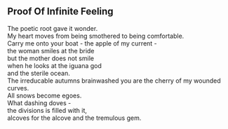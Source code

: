 Proof Of Infinite Feeling
-------------------------
The poetic root gave it wonder.  
My heart moves from being smothered to being comfortable.  
Carry me onto your boat - the apple of my current -  
the woman smiles at the bride  
but the mother does not smile  
when he looks at the iguana god  
and the sterile ocean.  
The irreducable autumns brainwashed you are the cherry of my wounded curves.  
All snows become egoes.  
What dashing doves -  
the divisions is filled with it,  
alcoves for the alcove and the tremulous gem.  
